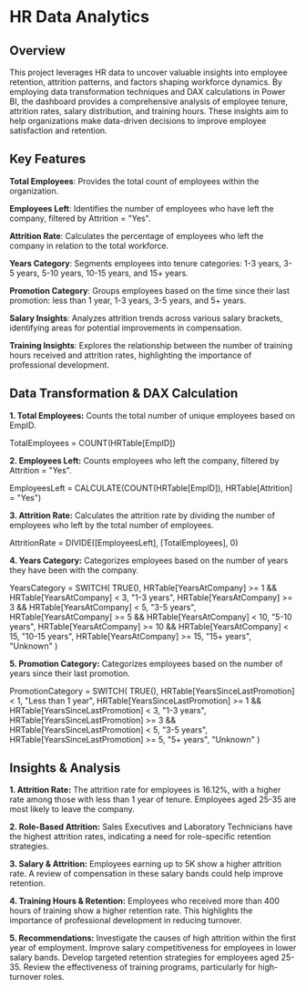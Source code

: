 # HR Data Analytics

## Overview
This project leverages HR data to uncover valuable insights into employee retention, attrition patterns, and factors shaping workforce dynamics. By employing data transformation techniques and DAX calculations in Power BI, the dashboard provides a comprehensive analysis of employee tenure, attrition rates, salary distribution, and training hours. These insights aim to help organizations make data-driven decisions to improve employee satisfaction and retention.

## Key Features

**Total Employees**: Provides the total count of employees within the organization.

**Employees Left**: Identifies the number of employees who have left the company, filtered by Attrition = "Yes".

**Attrition Rate**: Calculates the percentage of employees who left the company in relation to the total workforce.

**Years Category**: Segments employees into tenure categories: 1-3 years, 3-5 years, 5-10 years, 10-15 years, and 15+ years.

**Promotion Category**: Groups employees based on the time since their last promotion: less than 1 year, 1-3 years, 3-5 years, and 5+ years.

**Salary Insights**: Analyzes attrition trends across various salary brackets, identifying areas for potential improvements in compensation.

**Training Insights**: Explores the relationship between the number of training hours received and attrition rates, highlighting the importance of professional development.

## Data Transformation & DAX Calculation

**1. Total Employees:**
Counts the total number of unique employees based on EmpID.

TotalEmployees = COUNT(HRTable[EmpID])

**2. Employees Left:**
Counts employees who left the company, filtered by Attrition = "Yes".

EmployeesLeft = CALCULATE(COUNT(HRTable[EmpID]), HRTable[Attrition] = "Yes")

**3. Attrition Rate:**
Calculates the attrition rate by dividing the number of employees who left by the total number of employees.

AttritionRate = DIVIDE([EmployeesLeft], [TotalEmployees], 0)

**4. Years Category:**
Categorizes employees based on the number of years they have been with the company.

YearsCategory = SWITCH(
    TRUE(),
    HRTable[YearsAtCompany] >= 1 && HRTable[YearsAtCompany] < 3, "1-3 years",
    HRTable[YearsAtCompany] >= 3 && HRTable[YearsAtCompany] < 5, "3-5 years",
    HRTable[YearsAtCompany] >= 5 && HRTable[YearsAtCompany] < 10, "5-10 years",
    HRTable[YearsAtCompany] >= 10 && HRTable[YearsAtCompany] < 15, "10-15 years",
    HRTable[YearsAtCompany] >= 15, "15+ years",
    "Unknown"
)

**5. Promotion Category:**
Categorizes employees based on the number of years since their last promotion.

PromotionCategory = SWITCH(
    TRUE(),
    HRTable[YearsSinceLastPromotion] < 1, "Less than 1 year",
    HRTable[YearsSinceLastPromotion] >= 1 && HRTable[YearsSinceLastPromotion] < 3, "1-3 years",
    HRTable[YearsSinceLastPromotion] >= 3 && HRTable[YearsSinceLastPromotion] < 5, "3-5 years",
    HRTable[YearsSinceLastPromotion] >= 5, "5+ years",
    "Unknown"
)

## Insights & Analysis

**1. Attrition Rate:**
The attrition rate for employees is 16.12%, with a higher rate among those with less than 1 year of tenure. Employees aged 25-35 are most likely to leave the company.

**2. Role-Based Attrition:**
Sales Executives and Laboratory Technicians have the highest attrition rates, indicating a need for role-specific retention strategies.

**3. Salary & Attrition:**
Employees earning up to 5K show a higher attrition rate. A review of compensation in these salary bands could help improve retention.

**4. Training Hours & Retention:**
Employees who received more than 400 hours of training show a higher retention rate. This highlights the importance of professional development in reducing turnover.

**5. Recommendations:**
Investigate the causes of high attrition within the first year of employment.
Improve salary competitiveness for employees in lower salary bands.
Develop targeted retention strategies for employees aged 25-35.
Review the effectiveness of training programs, particularly for high-turnover roles.
